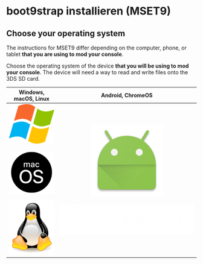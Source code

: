 # boot9strap installieren (MSET9)

## Choose your operating system

The instructions for MSET9 differ depending on the computer, phone, or tablet **that you are using to mod your console**.

Choose the operating system of the device **that you will be using to mod your console**. The device will need a way to read and write files onto the 3DS SD card.

|                                                                                                      Windows, macOS, Linux                                                                                                     |                                                                            Android, ChromeOS                                                                           |
| :----------------------------------------------------------------------------------------------------------------------------------------------------------------------------------------------------------------------------: | :--------------------------------------------------------------------------------------------------------------------------------------------------------------------: |
| [![Windows](/images/windows.png)](installing-boot9strap-\(mset9-cli\)) <br><br> [![macOS](/images/macos.png)](installing-boot9strap-\(mset9-cli\)) <br><br> [![Linux](/images/linux.png)](installing-boot9strap-\(mset9-cli\)) | [![Android](/images/android.png)](installing-boot9strap-\(mset9-play-store\)) <br><br> [![chromeOS](/images/chromeos.png)](installing-boot9strap-\(mset9-play-store\)) |
